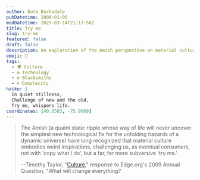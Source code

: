 ```yaml
---
author: Nate Barksdale
pubDatetime: 2009-01-06
modDatetime: 2025-03-14T21:17:58Z
title: Try me
slug: try-me
featured: false
draft: false
description: An exploration of the Amish perspective on material culture and technological change, highlighting their unique approach to consumption.
emoji: 🏡
tags:
  - 🌍 Culture
  - ⚙️ Technology
  - ⚒️ Blacksmiths
  - 🌀 Complexity
haiku: |
  In quiet stillness,  
  Challenge of new and the old,  
  Try me, whispers life.
coordinates: [40.0583, -75.9009]
---
```


> The Amish (a quaint static ripple whose way of life will never uncover the simplest new technological fix for the unfolding hazards of a dynamic universe) have long recognized that material culture embodies weird inspirations, challenging us, as eventual consumers, not with 'copy what I do', but a far, far more subversive 'try me.'
>
> --Timothy Taylor, "[Culture](https://www.google.com/search?q=%22Culture%22%20edge.org)," response to Edge.org's 2009 Annual Question, "What will change everything?
